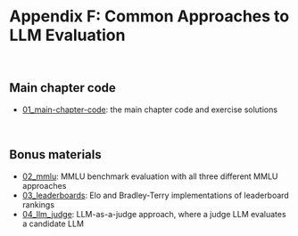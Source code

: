 # Appendix F: Common Approaches to LLM Evaluation

&nbsp;
## Main chapter code

- [01_main-chapter-code](01_main-chapter-code): the main chapter code and exercise solutions


&nbsp;
## Bonus materials

- [02_mmlu](02_mmlu): MMLU benchmark evaluation with all three different MMLU approaches
- [03_leaderboards](03_leaderboards): Elo and Bradley-Terry implementations of leaderboard rankings
- [04_llm_judge](04_llm_judge): LLM-as-a-judge approach, where a judge LLM evaluates a candidate LLM
